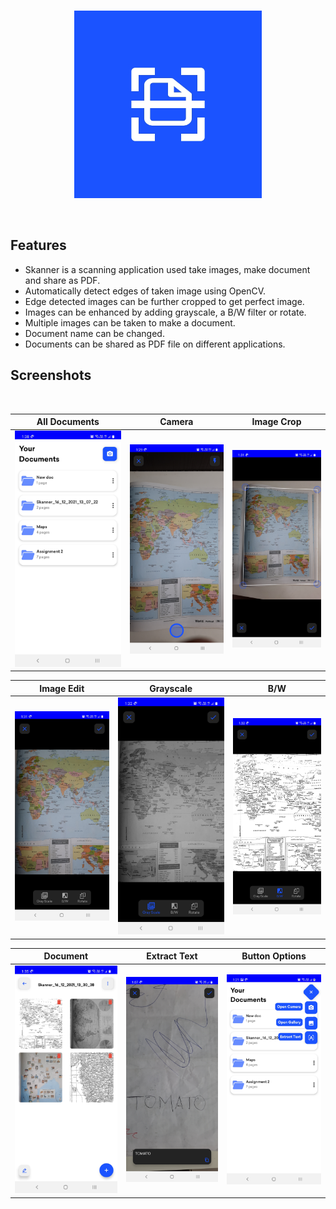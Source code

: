 <br/>
  <p align="center"><img src="screenshots/launcher_icon.jpg" height="300" /></p>
<br/>

## Features
- Skanner is a scanning application used take images, make document and share as PDF.
- Automatically detect edges of taken image using OpenCV.
- Edge detected images can be further cropped to get perfect image.
- Images can be enhanced by adding grayscale, a B/W filter or rotate.
- Multiple images can be taken to make a document.
- Document name can be changed.
- Documents can be shared as PDF file on different applications.

## Screenshots
</br>

|   All Documents    |   Camera    |   Image Crop  
|---	|---	|---
|  ![](https://github.com/jaym21/Skanner/blob/main/screenshots/screenshot1.jpg)    |  ![](https://github.com/jaym21/Skanner/blob/main/screenshots/screenshot2.jpg)    |   ![](https://github.com/jaym21/Skanner/blob/main/screenshots/screenshot3.jpg)    

|   Image Edit    |  Grayscale   |   B/W  
|---	|---	|---
|  ![](https://github.com/jaym21/Skanner/blob/main/screenshots/screenshot4.jpg)    |  ![](https://github.com/jaym21/Skanner/blob/main/screenshots/screenshot5.jpg)    |   ![](https://github.com/jaym21/Skanner/blob/main/screenshots/screenshot6.jpg)  

|   Document    | Extract Text    |   Button Options      
|---	|---	|---		
|  ![](https://github.com/jaym21/Skanner/blob/main/screenshots/screenshot7.jpg)    |  ![](https://github.com/jaym21/Skanner/blob/main/screenshots/screenshot8.jpg)    |   ![](https://github.com/jaym21/Skanner/blob/main/screenshots/screenshot9.jpg)

